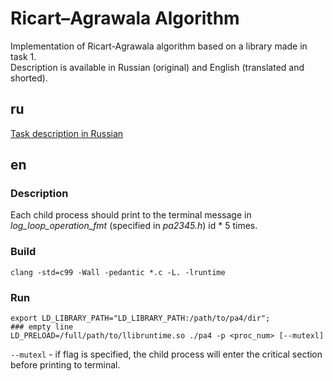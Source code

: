 # Ricart–Agrawala Algorithm
Implementation of Ricart-Agrawala algorithm based on a library made in task 1.  
Description is available in Russian (original) and English (translated and shorted).
## ru
[Task description in Russian](https://github.com/SuperJaremy/dist-comp/blob/pa5/pa5.pdf)
## en
### Description
Each child process should print to the terminal message in _log_loop_operation_fmt_ (specified in _pa2345.h_) id * 5 times.
### Build
`clang -std=c99 -Wall -pedantic *.c -L. -lruntime`
### Run
```
export LD_LIBRARY_PATH="LD_LIBRARY_PATH:/path/to/pa4/dir";  
### empty line
LD_PRELOAD=/full/path/to/llibruntime.so ./pa4 -p <proc_num> [--mutexl]
```
`--mutexl` - if flag is specified, the child process will enter the critical section before printing to terminal.
